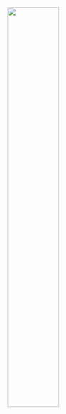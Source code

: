 <img width="48%" src="https://camo.githubusercontent.com/4f72cd85c7c1a3d06d5a00d391ff37d28aa612c93ad5d5dcfcf98ba159698791/68747470733a2f2f6769746875622d726561646d652d73746174732e76657263656c2e6170702f6170693f757365726e616d653d657264656d3134392673686f775f69636f6e733d74727565267468656d653d746f6b796f6e69676874" data-canonical-src="https://github-readme-stats.vercel.app/api?username=umut3RC&amp;show_icons=true&amp;theme=tokyonight" style="max-width: 100%;">
